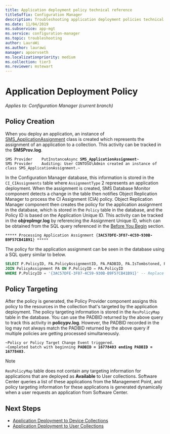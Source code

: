 ```yaml
---
title: Application deployment policy technical reference
titleSuffix: Configuration Manager
description: Troubleshooting application deployment policies technical reference for Configuration Manager.
ms.date: 11/04/2019
ms.subservice: app-mgt
ms.service: configuration-manager
ms.topic: troubleshooting
author: LauraWi
ms.author: laurawi
manager: apoorvseth
ms.localizationpriority: medium
ms.collection: tier3
ms.reviewer: mstewart
---
```


# Application Deployment Policy

*Applies to: Configuration Manager (current branch)*

## Policy Creation

When you deploy an application, an instance of [SMS_ApplicationAssignment](../../develop/reference/apps/sms_applicationassignment-server-wmi-class.md) class is created which represents the assignment of an application to a collection. This activity can be tracked in the **SMSProv.log**.

<pre><code class="lang-text">SMS Provider    PutInstanceAsync <b>SMS_ApplicationAssignment</b>~
SMS Provider    Auditing: User CONTOSO\Admin created an instance of class SMS_ApplicationAssignment.~
</code></pre>

In the Configuration Manager database, this information is stored in the `CI_CIAssignments` table where `AssignmentType` 2 represents an application deployment. When the assignment is created, SMS Database Monitor component detects a change in the table then notifies Object Replication Manager to process the CI Assignment (CIA) policy. Object Replication Manager component then creates the policy for the application assignment in the database, which is stored in the `Policy` table in the database, and the Policy ID is based on the Application Unique ID. This activity can be tracked in the **objreplmgr.log** by referencing the Assignment Unique ID, which can be obtained from the SQL query referenced in the [Before You Begin](app-deployment-technical-reference.md#before-you-begin) section.

<pre><code class="lang-text">***** Processing Application Assignment {<b>3AC57DFE-3F87-4C59-930B-B9F57CB41B91</b>} *****
</code></pre>

The policy for the application assignment can be seen in the database using a SQL query similar to below.

```sql
SELECT P.PolicyID, PA.PolicyAssignmentID, PA.PADBID, PA.IsTombstoned, PA.LastUpdateTime FROM Policy P
JOIN PolicyAssignment PA ON P.PolicyID = PA.PolicyID
WHERE P.PolicyID = '{3AC57DFE-3F87-4C59-930B-B9F57CB41B91}' -- Replace Assignment Unique ID
```

## Policy Targeting

After the policy is generated, the Policy Provider component assigns this policy to the resources in the collection that's targeted by the application deployment. The policy targeting information is stored in the `ResPolicyMap` table in the database. You can use the PADBID returned by the above query to track this activity in **policypv.log**. However, the PADBID recorded in the log may not always match the PADBID returned by the above query if multiple policies are getting processed simultaneously.

<pre><code class="lang-text">~Policy or Policy Target Change Event triggered.
~Completed batch with beginning <b>PADBID = 16778403 ending PADBID = 16778403</b>.
</code></pre>

> [!NOTE]
> `ResPolicyMap` table does not contain any targeting information for applications that are deployed as **Available** to User collections. Software Center queries a list of these applications from the Management Point, and policy targeting information for these applications is generated dynamically when a user requests an application from Software Center.

## Next Steps

- [Application Deployment to Device Collections](device-deployment-technical-reference.md)
- [Application Deployment to User Collections](user-deployment-technical-reference.md)
